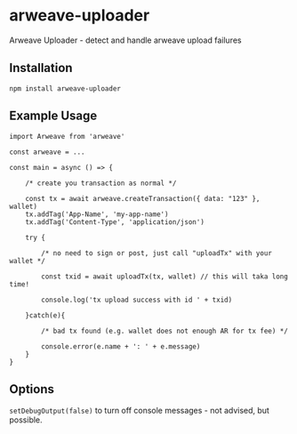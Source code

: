 # arweave-uploader

Arweave Uploader - detect and handle arweave upload failures 

## Installation

```
npm install arweave-uploader
```

## Example Usage

```
import Arweave from 'arweave'

const arweave = ...

const main = async () => {

	/* create you transaction as normal */

	const tx = await arweave.createTransaction({ data: "123" }, wallet)
	tx.addTag('App-Name', 'my-app-name')
	tx.addTag('Content-Type', 'application/json')

	try {

		/* no need to sign or post, just call "uploadTx" with your wallet */

		const txid = await uploadTx(tx, wallet) // this will taka long time!
		
		console.log('tx upload success with id ' + txid)

	}catch(e){
		
		/* bad tx found (e.g. wallet does not enough AR for tx fee) */
		
		console.error(e.name + ': ' + e.message)
	}
}
```

## Options

`setDebugOutput(false)` to turn off console messages - not advised, but possible.